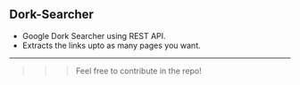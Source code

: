 Dork-Searcher
---

- Google Dork Searcher using REST API.
- Extracts the links upto as many pages you want.
---

>>> Feel free to contribute in the repo!
